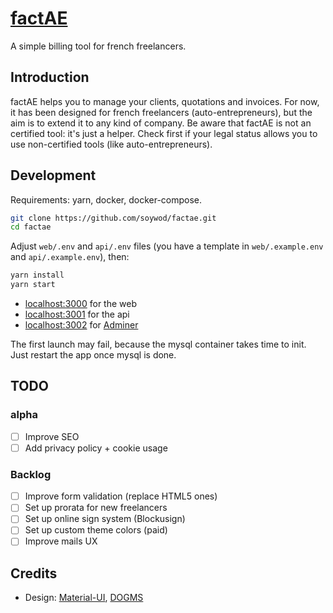 # [factAE](https://factae.fr)

A simple billing tool for french freelancers.

## Introduction

factAE helps you to manage your clients, quotations and invoices. For now, it
has been designed for french freelancers (auto-entrepreneurs), but the aim is
to extend it to any kind of company. Be aware that factAE is not an certified
tool: it's just a helper. Check first if your legal status allows you to use
non-certified tools (like auto-entrepreneurs).

## Development

Requirements: yarn, docker, docker-compose.

```bash
git clone https://github.com/soywod/factae.git
cd factae
```

Adjust `web/.env` and `api/.env` files (you have a template in
`web/.example.env` and `api/.example.env`), then:

```bash
yarn install
yarn start
```

- [localhost:3000](http://localhost:3000) for the web
- [localhost:3001](http://localhost:3001) for the api
- [localhost:3002](http://localhost:3002) for [Adminer](https://www.adminer.org/)

The first launch may fail, because the mysql container takes time to init. Just
restart the app once mysql is done.

## TODO

### alpha

- [ ] Improve SEO
- [ ] Add privacy policy + cookie usage

### Backlog

- [ ] Improve form validation (replace HTML5 ones)
- [ ] Set up prorata for new freelancers
- [ ] Set up online sign system (Blockusign)
- [ ] Set up custom theme colors (paid)
- [ ] Improve mails UX

## Credits

- Design: [Material-UI](https://material-ui.com/), [DOGMS](http://www.dogms.com)
